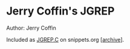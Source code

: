 # Jerry Coffin's JGREP

Author: Jerry Coffin

Included as [JGREP.C](https://web.archive.org/web/19980418215230/http://snippets.org/JGREP.C)
on snippets.org [[archive](https://github.com/vonj/snippets.org/blob/master/jgrep.c)].
